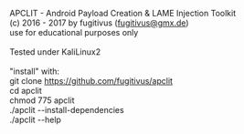  APCLIT - Android Payload Creation & LAME Injection Toolkit  <br>
     (c) 2016 - 2017 by fugitivus (fugitivus@gmx.de)         <br>
            use for educational purposes only                <br>
<br>
Tested under KaliLinux2<br>
<br>
"install" with:<br>
git clone https://github.com/fugitivus/apclit<br>
cd apclit<br>
chmod 775 apclit<br>
./apclit --install-dependencies<br>
./apclit --help<br>
